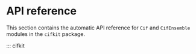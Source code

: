 # API reference

This section contains the automatic API reference for `Cif` and `CifEnsemble`
modules in the `cifkit` package.

::: cifkit
